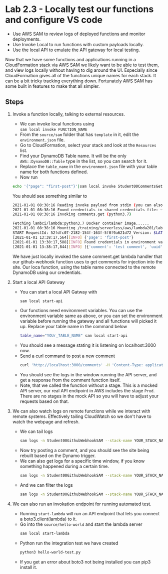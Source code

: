 # Lab 2.3 - Locally test our functions and configure VS code

- Use AWS SAM to review logs of deployed functions and monitor deployments.
- Use Invoke Local to run functions with custom payloads locally.
- Use the local API to emulate the API gateway for local testing.

Now that we have some functions and applications running in a CloudFormation stack via AWS SAM we likely want to be able to test them, and view logs locally without having to dig around the UI. Especially since CloudFormation gives all of the functions unique names for each stack. It can be a bit tricky tracking everything down. Fortunately AWS SAM has some built in features to make that all simpler.

## Steps

1. Invoke a function locally, talking to external resources.
    - We can invoke local functions using  
    `sam local invoke FUNCTION_NAME`
    - From the `source/sam` folder that has `template` in it, edit the `environment.json` file.
    - Go to CloudFormation, select your stack and look at the `Resources` list.
    - Find your DynamoDB Table name. It will be the only `AWS::DynamoDB::Table` type in the list, so you can search for it.
    - Replace the `table_name` in the `environment.json` file with your table name for both functions defined.
    - Now run
    ```bash
    echo '{"page": "first-post"}'|sam local invoke Student00CommentsGetSAM --env-vars environment.json 
    ```
    You should see something similar to 
    ```bash
    2021-01-01 08:38:16 Reading invoke payload from stdin (you can also pass it from file with --event)
    2021-01-01 08:38:16 Found credentials in shared credentials file: ~/.aws/credentials
    2021-01-01 08:38:16 Invoking comments.get (python3.7)

    Fetching lambci/lambda:python3.7 Docker container image......
    2021-01-01 08:38:16 Mounting /training/serverless/aws/lambda201/lab2.2/source/sam/comments as /var/task:ro,delegated inside runtime container
    START RequestId: 52fdfc07-2182-154f-163f-5f0f9a621d72 Version: $LATEST
    [2021-01-01 13:38:17,564][INFO] {'page': 'first-post'}
    [2021-01-01 13:38:17,588][INFO] Found credentials in environment variables.
    [2021-01-01 13:38:17,844][INFO] [{'comment': 'test comment', 'uuid': 'bad5dd9a-77e5-45dc-ad4b-18ebd02932c4', 'page': 'first-post', 'name': 'test name'}, {'comment': 'test comment', 'uuid': 'ce1a4da9-c999-484b-bdbf-b3c76e8b6fae', 'page': 'first-post', 'name': 'test name'}]

    ```
    We have just locally invoked the same comment.get lambda handler that our github-webhook function uses to get comments for injection into the site. Our loca function, using the table name connected to the remote DynamoDB using our credentials.

2. Start a local API Gateway
    - You can start a local API Gatway with
        ```bash
        sam local start-api
        ```
    - Our functions need environment variables. You can use the environment variable same as above, or you can set the environment variable before running the gateway and all functions will picked it up. Replace your table name in the command below
        ```bash
        table_name="YOUr_TABLE_NAME" sam local start-api 
        ```
    - You should see a message stating it is listening on localhost:3000 now.
    - Send a curl command to post a new comment 
        ```bash
        curl 'http://localhost:3000/comments' -H 'Content-Type: application/json' --data '{"name":"cli name","page":"first-post","comment":"cli comment"}'
        ```
    - You should see the logs in the window running the API server, and get a response from the comment function itself.
    - Note, that we called the function without a stage. This is a mocked API server, our real API endipoint in AWS includes the stage `Prod`. There are no stages in the mock API so you will have to adjust your requests based on that.

3. We can also watch logs on remote functions while we interact with remote systems. Effectively tailing CloudWatch so we don't have to watch the webpage and refresh.
    - We can tail logs
        ```bash
        sam logs -n Student00GithubWebhookSAM --stack-name YOUR_STACK_NAME --tail
        ```
    - Now try posting a comment, and you should see the site being rebuilt based on the Dynamo trigger.
    - We can also get logs for a specific time window, if you know something happened during a certain time.
        ```bash
        sam logs -n Student00GithubWebhookSAM --stack-name YOUR_STACK_NAME -s '60min ago' -e '50min ago'
        ```
    - And we can filter the logs
        ```bash
        sam logs -n Student00GithubWebhookSAM --stack-name YOUR_STACK_NAME  --filter "error"
        ```
4. We can also run an invokation endpoint for running automated test.
    - Running `start-lambda` will run an API endpoint that lets you connect a boto3.client(lambda) to it.
    - Go into the `source/hello-world` and start the lambda server
        ```bash
        sam local start-lambda
        ```
    - Python run the integration test we have created
        ```bash
        python3 hello-world-test.py
        ```
    - If you get an error about boto3 not being installed you can pip3 install it.